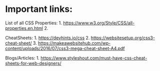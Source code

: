 # Important links: 

List of all CSS Properties: 
	1. https://www.w3.org/Style/CSS/all-properties.en.html
	2. 

CheatSheets: 
	1. https://devhints.io/css
	2. https://websitesetup.org/css3-cheat-sheet/
	3. https://makeawebsitehub.com/wp-content/uploads/2016/07/css3-mega-cheat-sheet-A4.pdf

Blogs/Articles: 
	1. https://www.styleshout.com/must-have-css-cheat-sheets-for-web-designers/
	
